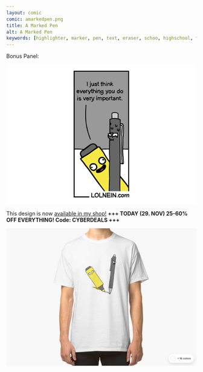 ```yaml
---
layout: comic
comic: amarkedpen.png
title: A Marked Pen
alt: A Marked Pen
keywords: [highlighter, marker, pen, text, eraser, schoo, highschool, finals, exams]
---
```


Bonus Panel:

![A Marked Pen Bonus Panel](/images/amarkedpen_bonus.png)

This design is now [available in my shop!](https://www.redbubble.com/people/LOLNEIN/shop) __+++ TODAY (29. NOV) 25-60% OFF EVERYTHING! Code: CYBERDEALS +++__


 

[![A Marked Pen Shirt](/images/amarkedpen_shirt.png)](https://www.redbubble.com/people/LOLNEIN/shop)